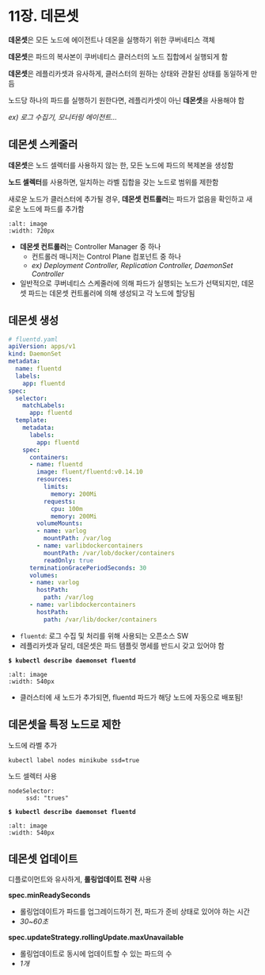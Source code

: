# 11장. 데몬셋


**데몬셋**은 모든 노드에 에이전트나 데몬을 실행하기 위한 쿠버네티스 객체

**데몬셋**은 파드의 복사본이 쿠버네티스 클러스터의 노드 집합에서 실행되게 함

**데몬셋**은 레플리카셋과 유사하게, 클러스터의 원하는 상태와 관찰된 상태를 동일하게 만듬

노드당 하나의 파드를 실행하기 원한다면, 레플리카셋이 아닌 **데몬셋**을 사용해야 함

*ex) 로그 수집기, 모니터링 에이전트...*


## 데몬셋 스케줄러

**데몬셋**은 노드 셀렉터를 사용하지 않는 한, 모든 노드에 파드의 복제본을 생성함

**노드 셀렉터**를 사용하면, 일치하는 라벨 집합을 갖는 노드로 범위를 제한함

새로운 노드가 클러스터에 추가될 경우, **데몬셋 컨트롤러**는 파드가 없음을 확인하고 새로운 노드에 파드를 추가함

```{figure} /images/kuar/ch11/k8s-cluster.png
:alt: image
:width: 720px
```
- **데몬셋 컨트롤러**는 Controller Manager 중 하나
  - 컨트롤러 매니저는 Control Plane 컴포넌트 중 하나
  - _ex) Deployment Controller, Replication Controller, DaemonSet Controller_
- 일반적으로 쿠버네티스 스케줄러에 의해 파드가 실행되는 노드가 선택되지만, 데몬셋 파드는 데몬셋 컨트롤러에 의해 생성되고 각 노드에 할당됨


## 데몬셋 생성

``` yaml
# fluentd.yaml
apiVersion: apps/v1
kind: DaemonSet
metadata:
  name: fluentd
  labels:
    app: fluentd
spec:
  selector:
    matchLabels:
      app: fluentd
  template:
    metadata:
      labels:
        app: fluentd
    spec:
      containers:
      - name: fluentd
        image: fluent/fluentd:v0.14.10
        resources:
          limits:
            memory: 200Mi
          requests:
            cpu: 100m
            memory: 200Mi
        volumeMounts:
        - name: varlog
          mountPath: /var/log
        - name: varlibdockercontainers
          mountPath: /var/lob/docker/containers
          readOnly: true
      terminationGracePeriodSeconds: 30
      volumes:
      - name: varlog
        hostPath:
          path: /var/log
      - name: varlibdockercontainers
        hostPath:
          path: /var/lib/docker/containers
```
- `fluentd`: 로그 수집 및 처리를 위해 사용되는 오픈소스 SW
- 레플리카셋과 달리, 데몬셋은 파드 템플릿 명세를 반드시 갖고 있어야 함

**`$ kubectl describe daemonset fluentd`**
```{figure} /images/kuar/ch11/describe-daemonset.png
:alt: image
:width: 540px
```
- 클러스터에 새 노드가 추가되면, fluentd 파드가 해당 노드에 자동으로 배포됨!


## 데몬셋을 특정 노드로 제한

노드에 라벨 추가

`kubectl label nodes minikube ssd=true`


노드 셀렉터 사용
```
nodeSelector:
     ssd: "trues"
```

**`$ kubectl describe daemonset fluentd`**
```{figure} /images/kuar/ch11/describe-daemonset-with-selector.png
:alt: image
:width: 540px
```



## 데몬셋 업데이트

디플로이먼트와 유사하게, **롤링업데이트 전략** 사용

**spec.minReadySeconds**
- 롤링업데이트가 파드를 업그레이드하기 전, 파드가 준비 상태로 있어야 하는 시간
- *30~60초*


**spec.updateStrategy.rollingUpdate.maxUnavailable**
- 롤링업데이트로 동시에 업데이트할 수 있는 파드의 수
- *1개*

